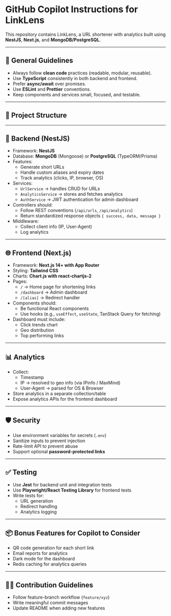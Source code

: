 # GitHub Copilot Instructions for LinkLens

This repository contains LinkLens, a URL shortener with analytics built using **NestJS**, **Next.js**, and **MongoDB/PostgreSQL**.

---

## 🧭 General Guidelines

- Always follow **clean code** practices (readable, modular, reusable).
- Use **TypeScript** consistently in both backend and frontend.
- Prefer **async/await** over promises.
- Use **ESLint** and **Prettier** conventions.
- Keep components and services small, focused, and testable.

---

## 📂 Project Structure

---

## 🧠 Backend (NestJS)

- Framework: **NestJS**
- Database: **MongoDB** (Mongoose) or **PostgreSQL** (TypeORM/Prisma)
- Features:
  - Generate short URLs
  - Handle custom aliases and expiry dates
  - Track analytics (clicks, IP, browser, OS)
- Services:
  - `UrlService` → handles CRUD for URLs
  - `AnalyticsService` → stores and fetches analytics
  - `AuthService` → JWT authentication for admin dashboard
- Controllers should:
  - Follow REST conventions (`/api/urls`, `/api/analytics`)
  - Return standardized response objects `{ success, data, message }`
- Middleware:
  - Collect client info (IP, User-Agent)
  - Log analytics

---

## 🌐 Frontend (Next.js)

- Framework: **Next.js 14+ with App Router**
- Styling: **Tailwind CSS**
- Charts: **Chart.js with react-chartjs-2**
- Pages:
  - `/` → Home page for shortening links
  - `/dashboard` → Admin dashboard
  - `/[alias]` → Redirect handler
- Components should:
  - Be functional React components
  - Use hooks (e.g., `useEffect`, `useState`, TanStack Query for fetching)
- Dashboard must include:
  - Click trends chart
  - Geo distribution
  - Top performing links

---

## 📊 Analytics

- Collect:
  - Timestamp
  - IP → resolved to geo info (via IPinfo / MaxMind)
  - User-Agent → parsed for OS & Browser
- Store analytics in a separate collection/table
- Expose analytics APIs for the frontend dashboard

---

## 🛡️ Security

- Use environment variables for secrets (`.env`)
- Sanitize inputs to prevent injection
- Rate-limit API to prevent abuse
- Support optional **password-protected links**

---

## ✅ Testing

- Use **Jest** for backend unit and integration tests
- Use **Playwright/React Testing Library** for frontend tests
- Write tests for:
  - URL generation
  - Redirect handling
  - Analytics logging

---

## 📦 Bonus Features for Copilot to Consider

- QR code generation for each short link
- Email reports for analytics
- Dark mode for the dashboard
- Redis caching for analytics queries

---

## 🧑‍💻 Contribution Guidelines

- Follow feature-branch workflow (`feature/xyz`)
- Write meaningful commit messages
- Update README when adding new features
